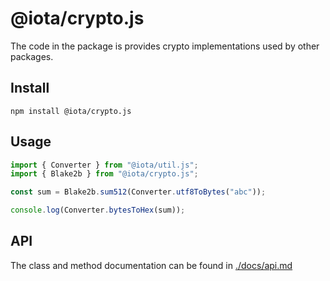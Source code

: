 # @iota/crypto.js

The code in the package is provides crypto implementations used by other packages.

## Install

```shell
npm install @iota/crypto.js
```

## Usage

```js
import { Converter } from "@iota/util.js";
import { Blake2b } from "@iota/crypto.js";

const sum = Blake2b.sum512(Converter.utf8ToBytes("abc"));

console.log(Converter.bytesToHex(sum));
```

## API

The class and method documentation can be found in [./docs/api.md](./docs/api.md)
